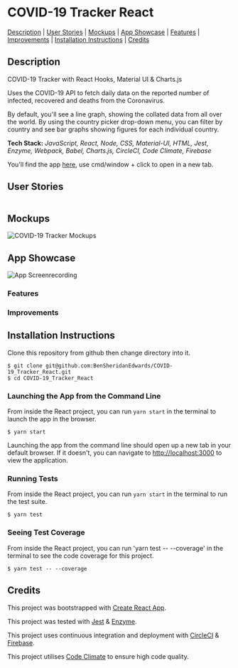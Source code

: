 # COVID-19 Tracker React

[Description](#description) | [User Stories](#user-stories) | [Mockups](#mockups) | [App Showcase](#app-showcase) | [Features](#features) | [Improvements](#improvements) | [Installation Instructions](#installation) | [Credits](#credits)

## <a name="description">Description</a>

COVID-19 Tracker with React Hooks, Material UI &amp; Charts.js

Uses the COVID-19 API to fetch daily data on the reported number of infected, recovered and deaths from the Coronavirus. 

By default, you'll see a line graph, showing the collated data from all over the world. By using the country picker drop-down menu, you can filter by country and see bar graphs showing figures for each individual country. 

**Tech Stack:** *JavaScript, React, Node, CSS, Material-UI, HTML, Jest, Enzyme, Webpack, Babel, Charts.js, CircleCI, Code Climate, Firebase*

You'll find the app [here](), use cmd/window + click to open in a new tab.

## <a name="user-stories">User Stories</a>

```

```

## <a name="mockups">Mockups</a>

![COVID-19 Tracker Mockups]()

## <a name="app-showcase">App Showcase</a>

![App Screenrecording]()

### <a name="features">Features</a>

### <a name="improvements">Improvements</a>

## <a name="installation">Installation Instructions</a>

Clone this repository from github then change directory into it.

```
$ git clone git@github.com:BenSheridanEdwards/COVID-19_Tracker_React.git
$ cd COVID-19_Tracker_React
```

### Launching the App from the Command Line

From inside the React project, you can run `yarn start` in the terminal to launch the app in the browser.

```
$ yarn start
```

Launching the app from the command line should open up a new tab in your default browser. If it doesn't, you can navigate to [http://localhost:3000](http://localhost:3000) to view the application.

### Running Tests

From inside the React project, you can run `yarn start` in the terminal to run the test suite. 

```
$ yarn test
```

### Seeing Test Coverage

From inside the React project, you can run 'yarn test -- --coverage' in the terminal to see the code coverage for this project.

```
$ yarn test -- --coverage
```

## <a name="credits">Credits</a>

This project was bootstrapped with [Create React App](https://github.com/facebook/create-react-app).

This project was tested with [Jest](https://jestjs.io/) & [Enzyme](https://enzymejs.github.io/enzyme/). 

This project uses continuous integration and deployment with [CircleCI](https://circleci.com/) & [Firebase](https://firebase.google.com/).

This project utilises [Code Climate](https://codeclimate.com/) to ensure high code quality.
